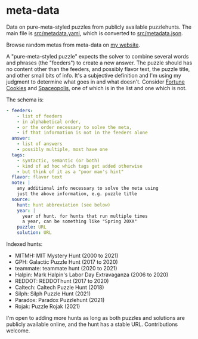 # meta-data

Data on pure-meta-styled puzzles from publicly available puzzlehunts. The main file is [src/metadata.yaml](src/metadata.yaml), which is converted to [src/metadata.json](src/metadata.json).

Browse random metas from meta-data on [my website](https://cjquines.com/meta-data/).

A "pure-meta-styled puzzle" expects the solver to combine several words and phrases (the "feeders") to create a new answer. The puzzle should has no content other than the feeders, and possibly flavor text, the puzzle title, and other small bits of info. It's a subjective definition and I'm using my judgment to determine what goes in and what doesn't. Consider [Fortune Cookies](https://2018.galacticpuzzlehunt.com/puzzle/fortune-cookies.html) and [Spaceopolis](http://puzzles.mit.edu/2020/puzzle/spaceopolis/), one of which is in the list and one which is not.

The schema is:

```yaml
- feeders:
    - list of feeders
    - in alphabetical order,
    - or the order necessary to solve the meta,
    - if that information is not in the feeders alone
  answer:
    - list of answers
    - possibly multiple, most have one
  tags:
    - syntactic, semantic (or both)
    - kind of ad hoc which tags get added otherwise
    - but think of it as a "poor man's hint"
  flavor: flavor text
  note: |
    any additional info necessary to solve the meta using
    just the above information, e.g. puzzle title
  source:
    hunt: hunt abbreviation (see below)
    year: |
      year of hunt. for hunts that run multiple times
      a year, can be something like "Spring 20XX"
    puzzle: URL
    solution: URL
```

Indexed hunts:
- MITMH: MIT Mystery Hunt (2000 to 2021)
- GPH: Galactic Puzzle Hunt (2017 to 2020)
- teammate: teammate hunt (2020 to 2021)
- Halpin: Mark Halpin's Labor Day Extravaganza (2006 to 2020)
- REDDOT: REDDOThunt (2017 to 2020)
- Caltech: Caltech Puzzle Hunt (2018)
- Silph: Silph Puzzle Hunt (2021)
- Paradox: Paradox Puzzlehunt (2021)
- Rojak: Puzzle Rojak (2021)

I'm open to adding more hunts as long as both puzzles and solutions are publicly available online, and the hunt has a stable URL. Contributions welcome.
